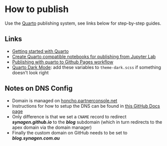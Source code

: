 # How to publish
Use the [Quarto](https://quarto.org/) publishing system, see links below for step-by-step guides.

## Links
- [Getting started with Quarto](https://quarto.org/docs/get-started/)
- [Create Quarto compatible notebooks for publishing from Jupyter Lab](https://quarto.org/docs/tools/jupyter-lab.html#overview)
- [Publishing with quarto to Github Pages workflow](https://quarto.org/docs/publishing/github-pages.html)
- [Quarto Dark Mode](https://quarto.org/docs/output-formats/html-themes.html#dark-mode): add these variables to `theme-dark.scss` if something doesn't look right

## Notes on DNS Config
- Domain is managed on [honcho.partnerconsole.net](honcho.partnerconsole.net)
- Instructions for how to setup the DNS can be found in [this GitHub Docs page](https://docs.github.com/en/pages/configuring-a-custom-domain-for-your-github-pages-site/managing-a-custom-domain-for-your-github-pages-site#configuring-an-apex-domain)
- Only difference is that we set a `CNAME` record to redirect ___synagen.github.io___ to the ___blog___ subdomain (which in turn redirects to the apex domain via the domain manager)
- Finally the custom domain on GitHub needs to be set to ___blog.synagen.com.au___

